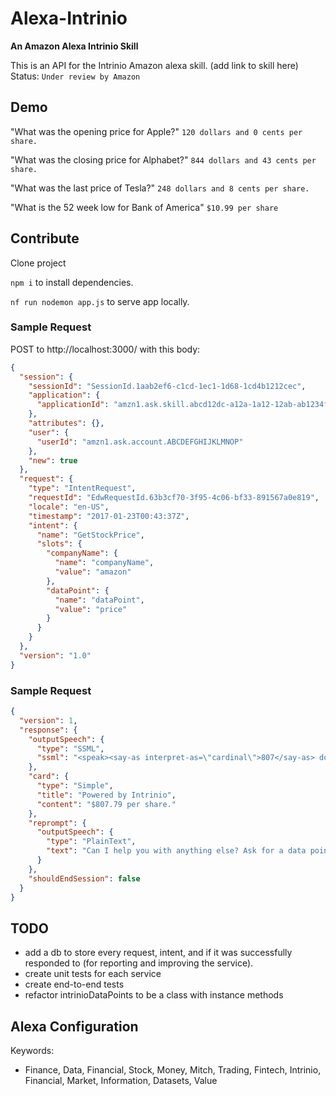 # Alexa-Intrinio
**An Amazon Alexa Intrinio Skill**

This is an API for the Intrinio Amazon alexa skill.
(add link to skill here)
Status: `Under review by Amazon`


## Demo
"What was the opening price for Apple?" `120 dollars and 0 cents per share.`

"What was the closing price for Alphabet?" `844 dollars and 43 cents per share.`

"What was the last price of Tesla?" `248 dollars and 8 cents per share.`

"What is the 52 week low for Bank of America" `$10.99 per share`


## Contribute
Clone project

`npm i` to install dependencies.

`nf run nodemon app.js` to serve app locally.


### Sample Request
POST to http://localhost:3000/ with this body:
```json
{
  "session": {
    "sessionId": "SessionId.1aab2ef6-c1cd-1ec1-1d68-1cd4b1212cec",
    "application": {
      "applicationId": "amzn1.ask.skill.abcd12dc-a12a-1a12-12ab-ab1234f1a1a1"
    },
    "attributes": {},
    "user": {
      "userId": "amzn1.ask.account.ABCDEFGHIJKLMNOP"
    },
    "new": true
  },
  "request": {
    "type": "IntentRequest",
    "requestId": "EdwRequestId.63b3cf70-3f95-4c06-bf33-891567a0e819",
    "locale": "en-US",
    "timestamp": "2017-01-23T00:43:37Z",
    "intent": {
      "name": "GetStockPrice",
      "slots": {
        "companyName": {
          "name": "companyName",
          "value": "amazon"
        },
        "dataPoint": {
          "name": "dataPoint",
          "value": "price"
        }
      }
    }
  },
  "version": "1.0"
}
```

### Sample Request
```json
{
  "version": 1,
  "response": {
    "outputSpeech": {
      "type": "SSML",
      "ssml": "<speak><say-as interpret-as=\"cardinal\">807</say-as> dollars and <say-as interpret-as=\"cardinal\">79</say-as> cents per share</speak>"
    },
    "card": {
      "type": "Simple",
      "title": "Powered by Intrinio",
      "content": "$807.79 per share."
    },
    "reprompt": {
      "outputSpeech": {
        "type": "PlainText",
        "text": "Can I help you with anything else? Ask for a data point, or say 'exit'."
      }
    },
    "shouldEndSession": false
  }
}
```

## TODO
- add a db to store every request, intent, and if it was successfully responded to (for reporting and improving the service).
- create unit tests for each service
- create end-to-end tests
- refactor intrinioDataPoints to be a class with instance methods

## Alexa Configuration
Keywords:
- Finance, Data, Financial, Stock, Money, Mitch, Trading, Fintech, Intrinio, Financial, Market, Information, Datasets, Value
